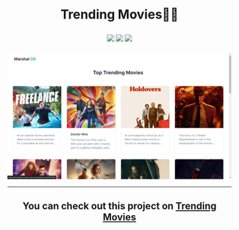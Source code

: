 # <p align="center">Trending Movies🌟🍿</p>

<section width="100%" display="flex" align="center" justify-content="center" gap="2rem">
<img src="https://img.shields.io/badge/Next_js-666?style=for-the-badge&logo=next.js&logoColor=white%22"/>
<img src="https://img.shields.io/badge/Tailwind_CSS-38B2AC?style=for-the-badge&logo=tailwind-css&logoColor=white"/>
<img src="https://img.shields.io/badge/Vite-B73BFE?style=for-the-badge&logo=vite&logoColor=FFD62E"/>
</section>

### <p></p>

<img src="public/Screenshot (37).png"/>
<hr/>

## <p align="center">You can check out this project on [Trending Movies](https://trending-movies-tau.vercel.app/)</p>




